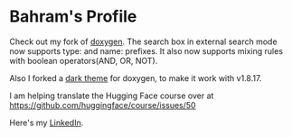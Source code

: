 # Bahram's Profile

Check out my fork of [doxygen](https://github.com/jowharshamshiri/doxygen). The search box in external search mode
now supports type: and name: prefixes. It also now supports mixing rules with
boolean operators(AND, OR, NOT).

Also I forked a [dark theme](https://github.com/jowharshamshiri/doxygen-awesome-css) for doxygen, to make it work with v1.8.17.

I am helping translate the Hugging Face course over at https://github.com/huggingface/course/issues/50

Here's my [LinkedIn](http://linkedin.com/in/joharshamshiri).

